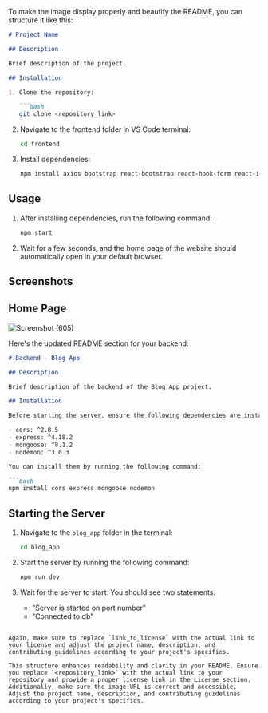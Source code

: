 To make the image display properly and beautify the README, you can structure it like this:

```markdown
# Project Name

## Description

Brief description of the project.

## Installation

1. Clone the repository:

   ```bash
   git clone <repository_link>
   ```

2. Navigate to the frontend folder in VS Code terminal:

   ```bash
   cd frontend
   ```

3. Install dependencies:

   ```bash
   npm install axios bootstrap react-bootstrap react-hook-form react-icons react-router-dom react-toastify
   ```

## Usage

1. After installing dependencies, run the following command:

   ```bash
   npm start
   ```

2. Wait for a few seconds, and the home page of the website should automatically open in your default browser.



## Screenshots

## Home Page
![Screenshot (605)](https://github.com/pranavkarthik009/blogger/assets/75727629/0c0fae7a-142c-46f0-b0fd-279c33bae715)

Here's the updated README section for your backend:

```markdown
# Backend - Blog App

## Description

Brief description of the backend of the Blog App project.

## Installation

Before starting the server, ensure the following dependencies are installed:

- cors: ^2.8.5
- express: ^4.18.2
- mongoose: ^8.1.2
- nodemon: ^3.0.3

You can install them by running the following command:

```bash
npm install cors express mongoose nodemon
```

## Starting the Server

1. Navigate to the `blog_app` folder in the terminal:

   ```bash
   cd blog_app
   ```

2. Start the server by running the following command:

   ```bash
   npm run dev
   ```

3. Wait for the server to start. You should see two statements:

   - "Server is started on port number"
   - "Connected to db"


```

Again, make sure to replace `link_to_license` with the actual link to your license and adjust the project name, description, and contributing guidelines according to your project's specifics.

This structure enhances readability and clarity in your README. Ensure you replace `<repository_link>` with the actual link to your repository and provide a proper license link in the License section. Additionally, make sure the image URL is correct and accessible. Adjust the project name, description, and contributing guidelines according to your project's specifics.
